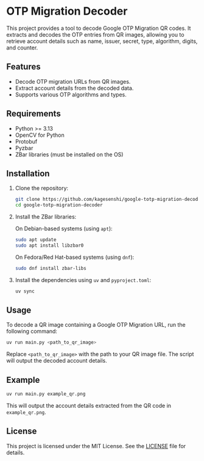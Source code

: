 # OTP Migration Decoder

This project provides a tool to decode Google OTP Migration QR codes. It extracts and decodes the OTP entries from QR images, allowing you to retrieve account details such as name, issuer, secret, type, algorithm, digits, and counter.

## Features

- Decode OTP migration URLs from QR images.
- Extract account details from the decoded data.
- Supports various OTP algorithms and types.

## Requirements

- Python >= 3.13
- OpenCV for Python
- Protobuf
- Pyzbar
- ZBar libraries (must be installed on the OS)

## Installation

1. Clone the repository:

   ```bash
   git clone https://github.com/kagesenshi/google-totp-migration-decoder.git
   cd google-totp-migration-decoder
   ```

2. Install the ZBar libraries:

   On Debian-based systems (using `apt`):

   ```bash
   sudo apt update
   sudo apt install libzbar0
   ```

   On Fedora/Red Hat-based systems (using `dnf`):

   ```bash
   sudo dnf install zbar-libs
   ```

3. Install the dependencies using `uv` and `pyproject.toml`:

   ```bash
   uv sync
   ```

## Usage

To decode a QR image containing a Google OTP Migration URL, run the following command:

```bash
uv run main.py <path_to_qr_image>
```

Replace `<path_to_qr_image>` with the path to your QR image file. The script will output the decoded account details.

## Example

```bash
uv run main.py example_qr.png
```

This will output the account details extracted from the QR code in `example_qr.png`.

## License

This project is licensed under the MIT License. See the [LICENSE](LICENSE) file for details.
